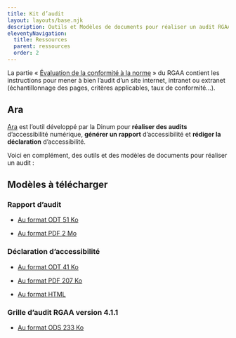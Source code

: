 ```yaml
---
title: Kit d’audit
layout: layouts/base.njk
description: Outils et Modèles de documents pour réaliser un audit RGAA
eleventyNavigation:
  title: Ressources
  parent: ressources
  order: 2
---
```


La partie « [Évaluation de la conformité à la norme](/obligations/evaluation-conformite/) » du RGAA contient les instructions pour mener à bien l’audit d’un site internet, intranet ou extranet (échantillonnage des pages, critères applicables, taux de conformité…).

<div class="fr-callout fr-my-4w">
		<h2>Ara</h2>
    <p class="fr-callout__text"><a href="https://ara.numerique.gouv.fr" target="_blank" rel="noreferrer noopener" title="Ara - nouvelle fenêtre">Ara</a> est l’outil développé par la Dinum pour <strong>réaliser des audits</strong> d’accessibilité numérique, <strong>générer un rapport</strong> d’accessibilité et <strong>rédiger la déclaration</strong> d’accessibilité.</p>
</div>

Voici en complément, des outils et des modèles de documents pour réaliser un audit :

<h2>Modèles à télécharger</h2>
<div class="fr-downloads-group fr-downloads-group--bordered">
	<h3 class="fr-downloads-group__title">Rapport d’audit</h3> 
	<ul>
		<li>
			<div class="fr-download">
				<p>
					<a href="/doc/rgaa4-2019-modele-rapport-audit.odt" download title="Télécharger le modèle de rapport d’audit (format ODT - 51 Ko)" class="fr-download__link">Au format ODT <span class="fr-download__detail">51 Ko</span></a>
				</p>
			</div>
		</li> 
		<li>
			<div class="fr-download">
				<p>
					<a href="/doc/rgaa4-2019-modele-rapport-audit.pdf" download  title="Télécharger le modèle de rapport d’audit (format PDF - 2 Mo)" class="fr-download__link">Au format PDF <span class="fr-download__detail">2 Mo</span></a>
				</p>
			</div>
		</li> 
	</ul>
	<h3 class="fr-downloads-group__title">Déclaration d’accessibilité</h3> 
	<ul>
		<li>
			<div class="fr-download">
				<p>
					<a href="/doc/rgaa4-2019-exemple-declaration.odt" download  title="Télécharger le modèle de déclaration d’accessibilité (format ODT - 41 Ko)" class="fr-download__link">Au format ODT <span class="fr-download__detail">41 Ko</span></a>
				</p>
			</div>
		</li> 
		<li>
			<div class="fr-download">
				<p>
					<a href="/doc/rgaa4-2019-exemple-declaration.pdf" download title="Télécharger le modèle de déclaration d’accessibilité (format PDF - 207 Ko)" class="fr-download__link">Au format PDF <span class="fr-download__detail">207 Ko</span></a>
				</p>
			</div>
		</li> 
		<li>
			<div class="fr-download">
				<p>
					<a href="../modele-de-declaration/"  title="Modèle de déclaration d’accessibilité au format HTML" class="fr-link">Au format HTML</a>
				</p>
			</div>
		</li> 
	</ul>
	<h3 class="fr-downloads-group__title">Grille d’audit RGAA version 4.1.1</h3> 
	<ul>
		<li>
			<div class="fr-download">
				<p>
					<a href="/doc/rgaa4.1.1.modele-de-grille-d-audit.ods" download  title="Télécharger la grille d’audit (format ODS - 233 Ko)" class="fr-download__link">Au format ODS <span class="fr-download__detail">233 Ko</span></a>
				</p>
			</div>
		</li> 
	</ul>
</div>
